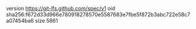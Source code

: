 version https://git-lfs.github.com/spec/v1
oid sha256:f672d33d966e780918278570e5587683e7fbe5f872b3abc722e58c7a07454ba6
size 5861
